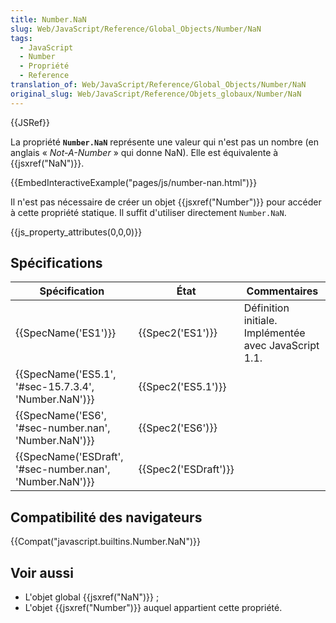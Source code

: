```yaml
---
title: Number.NaN
slug: Web/JavaScript/Reference/Global_Objects/Number/NaN
tags:
  - JavaScript
  - Number
  - Propriété
  - Reference
translation_of: Web/JavaScript/Reference/Global_Objects/Number/NaN
original_slug: Web/JavaScript/Reference/Objets_globaux/Number/NaN
---
```

{{JSRef}}

La propriété **`Number.NaN`** représente une valeur qui n'est pas un nombre (en anglais « *Not-A-Number* » qui donne NaN). Elle est équivalente à {{jsxref("NaN")}}.

{{EmbedInteractiveExample("pages/js/number-nan.html")}}

Il n'est pas nécessaire de créer un objet {{jsxref("Number")}} pour accéder à cette propriété statique. Il suffit d'utiliser directement `Number.NaN`.

{{js_property_attributes(0,0,0)}}

## Spécifications

| Spécification                                                                | État                         | Commentaires                                          |
| ---------------------------------------------------------------------------- | ---------------------------- | ----------------------------------------------------- |
| {{SpecName('ES1')}}                                                     | {{Spec2('ES1')}}         | Définition initiale. Implémentée avec JavaScript 1.1. |
| {{SpecName('ES5.1', '#sec-15.7.3.4', 'Number.NaN')}}         | {{Spec2('ES5.1')}}     |                                                       |
| {{SpecName('ES6', '#sec-number.nan', 'Number.NaN')}}         | {{Spec2('ES6')}}         |                                                       |
| {{SpecName('ESDraft', '#sec-number.nan', 'Number.NaN')}} | {{Spec2('ESDraft')}} |                                                       |

## Compatibilité des navigateurs

{{Compat("javascript.builtins.Number.NaN")}}

## Voir aussi

- L'objet global {{jsxref("NaN")}} ;
- L'objet {{jsxref("Number")}} auquel appartient cette propriété.
